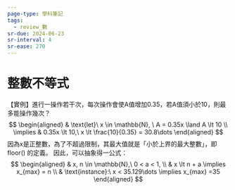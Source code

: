 ```yaml
---
page-type: 學科筆記
tags:
  - review_數
sr-due: 2024-06-23
sr-interval: 4
sr-ease: 270
---
```


# 整數不等式
【實例】進行一操作若干次，每次操作會使A值增加0.35，若A值須小於10，則最多能操作幾次？
$$
\begin{aligned}
 & \text{let}\ x \in \mathbb{N}, \ A = 0.35x \land A \lt 10 \\
\implies & 0.35x \lt 10,\ x \lt \frac{10}{0.35} = 30.8\dots
\end{aligned}
$$
因為x是正整數，為了不超過限制，其最大值就是「小於上界的最大整數」，即 $\text{floor()}$ 的定義。
因此，可以抽象得一公式：
$$
\begin{aligned}
 & x, n \in \mathbb{N},\ 0 < a < 1, \\
 & x \lt n + a \implies x_{max} = n \\
 & \text{instance}:\ x < 35.129\dots \implies x_{max} =35
\end{aligned}
$$
